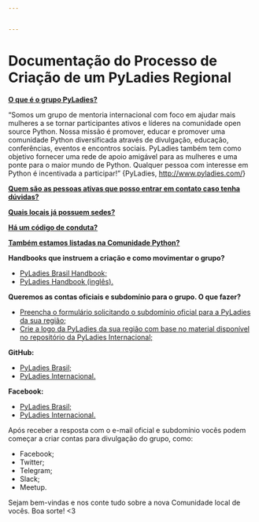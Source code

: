 ```yaml
---


---
```


<h1 id="documentação-do-processo-de-criação-de-um-pyladies-regional">Documentação do Processo de Criação de um PyLadies Regional</h1>
<p><a href="http://brasil.pyladies.com/about/"><strong>O que é o grupo PyLadies?</strong></a></p>
<p>“Somos um grupo de mentoria internacional com foco em ajudar mais mulheres a se tornar participantes ativos e líderes na comunidade open source Python. Nossa missão é promover, educar e promover uma comunidade Python diversificada através de divulgação, educação, conferências, eventos e encontros sociais.
PyLadies também tem como objetivo fornecer uma rede de apoio amigável para as mulheres e uma ponte para o maior mundo de Python. Qualquer pessoa com interesse em Python é incentivada a participar!” {PyLadies, <a href="http://www.pyladies.com/">http://www.pyladies.com/</a>}</p>
<p><strong><a href="http://brasil.pyladies.com/ladies/">Quem são as pessoas ativas que posso entrar em contato caso tenha dúvidas?</a></strong></p>
<p><strong><a href="http://brasil.pyladies.com/locations/">Quais locais já possuem sedes?</a></strong></p>
<p><strong><a href="http://www.pyladies.com/CodeOfConduct/">Há um código de conduta?</a></strong></p>
<p><strong><a href="http://python.org.br/pyladies">Também estamos listadas na Comunidade Python?</a></strong></p>
<p><strong>Handbooks que instruem a criação e como movimentar o grupo?</strong></p>
<ul>
<li><a href="https://pyladies-brasil.gitbooks.io/handbook-pyladies/content/">PyLadies Brasil Handbook;</a></li>
<li><a href="http://kit.pyladies.com/en/latest/prospective/index.html">PyLadies Handbook (inglês).</a></li>
</ul>
<p><strong>Queremos as contas oficiais e subdomínio para o grupo. O que fazer?</strong></p>
<ul>
<li><a href="https://docs.google.com/forms/d/e/1FAIpQLSeOL0xgRD6jwV3RJxFNApdT_qQN1-3uNomRK4XTfUKSaeDhNg/viewform">Preencha o formulário solicitando o subdomínio oficial para a PyLadies da sua região;</a></li>
<li><a href="https://github.com/pyladies/pyladies-assets">Crie a logo da PyLadies da sua região com base no material disponível no repositório da PyLadies Internacional;</a></li>
</ul>
<p><strong>GitHub:</strong></p>
<ul>
<li><a href="https://github.com/pyladies-brazil">PyLadies Brasil;</a></li>
<li><a href="https://github.com/pyladies">PyLadies Internacional.</a></li>
</ul>
<p><strong>Facebook:</strong></p>
<ul>
<li><a href="https://www.facebook.com/PyLadiesBrazil">PyLadies Brasil;</a></li>
<li><a href="https://www.facebook.com/pyladies/">PyLadies Internacional.</a></li>
</ul>
<p>Após receber a resposta com o e-mail oficial e subdomínio vocês podem começar a criar contas para divulgação do grupo, como:</p>
<ul>
<li>Facebook;</li>
<li>Twitter;</li>
<li>Telegram;</li>
<li>Slack;</li>
<li>Meetup.</li>
</ul>
<p>Sejam bem-vindas e nos conte tudo sobre a nova Comunidade local de vocês. Boa sorte! &lt;3</p>

